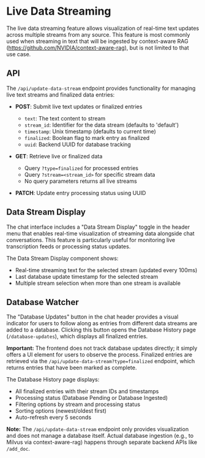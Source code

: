# Live Data Streaming

The live data streaming feature allows visualization of real-time text updates across multiple streams from any source. This feature is most commonly used when streaming in text that will be ingested by context-aware RAG (https://github.com/NVIDIA/context-aware-rag), but is not limited to that use case.

## API

The `/api/update-data-stream` endpoint provides functionality for managing live text streams and finalized data entries:

- **POST**: Submit live text updates or finalized entries
  - `text`: The text content to stream
  - `stream_id`: Identifier for the data stream (defaults to 'default')
  - `timestamp`: Unix timestamp (defaults to current time)
  - `finalized`: Boolean flag to mark entry as finalized
  - `uuid`: Backend UUID for database tracking

- **GET**: Retrieve live or finalized data
  - Query `?type=finalized` for processed entries
  - Query `?stream=<stream_id>` for specific stream data
  - No query parameters returns all live streams

- **PATCH**: Update entry processing status using UUID

## Data Stream Display

The chat interface includes a "Data Stream Display" toggle in the header menu that enables real-time visualization of streaming data alongside chat conversations. This feature is particularly useful for monitoring live transcription feeds or processing status updates.

The Data Stream Display component shows:
- Real-time streaming text for the selected stream (updated every 100ms)
- Last database update timestamp for the selected stream
- Multiple stream selection when more than one stream is available

## Database Watcher

The "Database Updates" button in the chat header provides a visual indicator for users to follow along as entries from different data streams are added to a database. Clicking this button opens the Database History page (`/database-updates`), which displays all finalized entries.

**Important:** The frontend does not track database updates directly; it simply offers a UI element for users to observe the process. Finalized entries are retrieved via the `/api/update-data-stream?type=finalized` endpoint, which returns entries that have been marked as complete.

The Database History page displays:
- All finalized entries with their stream IDs and timestamps
- Processing status (Database Pending or Database Ingested)
- Filtering options by stream and processing status
- Sorting options (newest/oldest first)
- Auto-refresh every 5 seconds

**Note:** The `/api/update-data-stream` endpoint only provides visualization and does not manage a database itself. Actual database ingestion (e.g., to Milvus via context-aware-rag) happens through separate backend APIs like `/add_doc`.